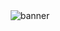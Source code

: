 <div align="center">
    <img src="https://github.com/user-attachments/assets/b118c382-6709-4f31-8a34-854ecfd1e3de" alt="banner">
</div>
